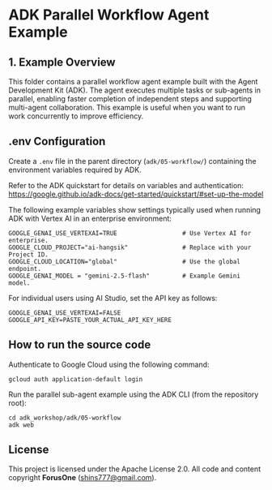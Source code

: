 # ADK Parallel Workflow Agent Example

## 1. Example Overview
This folder contains a parallel workflow agent example built with the Agent Development Kit (ADK). The agent executes multiple tasks or sub-agents in parallel, enabling faster completion of independent steps and supporting multi-agent collaboration. This example is useful when you want to run work concurrently to improve efficiency.

## .env Configuration

Create a `.env` file in the parent directory (`adk/05-workflow/`) containing the environment variables required by ADK.

Refer to the ADK quickstart for details on variables and authentication:
https://google.github.io/adk-docs/get-started/quickstart/#set-up-the-model

The following example variables show settings typically used when running ADK with Vertex AI in an enterprise environment:
```
GOOGLE_GENAI_USE_VERTEXAI=TRUE                  # Use Vertex AI for enterprise.
GOOGLE_CLOUD_PROJECT="ai-hangsik"               # Replace with your Project ID.
GOOGLE_CLOUD_LOCATION="global"                  # Use the global endpoint.
GOOGLE_GENAI_MODEL = "gemini-2.5-flash"         # Example Gemini model.
```

For individual users using AI Studio, set the API key as follows:
```
GOOGLE_GENAI_USE_VERTEXAI=FALSE
GOOGLE_API_KEY=PASTE_YOUR_ACTUAL_API_KEY_HERE
```

## How to run the source code
Authenticate to Google Cloud using the following command:
```
gcloud auth application-default login
```

Run the parallel sub-agent example using the ADK CLI (from the repository root):
```
cd adk_workshop/adk/05-workflow
adk web
```

## License
This project is licensed under the Apache License 2.0. All code and content copyright **ForusOne** (shins777@gmail.com).